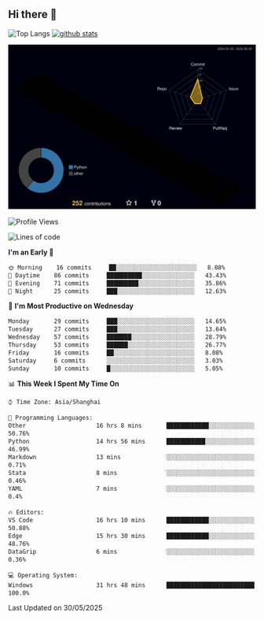 ## Hi there 👋
<p align="left"> 
  <img alt="Top Langs" height="150px" src="https://github-readme-stats.vercel.app/api/top-langs/?username=Sierraki&layout=compact&show_icons=true&theme=onedark" />
  <a href="https://github.com/Sierraki/LC_Solve">
   <img alt="github stats"height="150px"  src="https://github-readme-stats.vercel.app/api/pin/?username=Sierraki&repo=LC_Solve&theme=onedark&show_icons=true" />
  </a>

![](./profile-3d-contrib/profile-night-rainbow.svg)

<!--START_SECTION:waka-->
![Profile Views](http://img.shields.io/badge/Profile%20Views-1-blue)

![Lines of code](https://img.shields.io/badge/From%20Hello%20World%20I%27ve%20Written-1038%20lines%20of%20code-blue)

**I'm an Early 🐤** 

```text
🌞 Morning    16 commits     ██░░░░░░░░░░░░░░░░░░░░░░░   8.08% 
🌆 Daytime    86 commits     ██████████░░░░░░░░░░░░░░░   43.43% 
🌃 Evening    71 commits     █████████░░░░░░░░░░░░░░░░   35.86% 
🌙 Night      25 commits     ███░░░░░░░░░░░░░░░░░░░░░░   12.63%

```
📅 **I'm Most Productive on Wednesday** 

```text
Monday       29 commits     ███░░░░░░░░░░░░░░░░░░░░░░   14.65% 
Tuesday      27 commits     ███░░░░░░░░░░░░░░░░░░░░░░   13.64% 
Wednesday    57 commits     ███████░░░░░░░░░░░░░░░░░░   28.79% 
Thursday     53 commits     ██████░░░░░░░░░░░░░░░░░░░   26.77% 
Friday       16 commits     ██░░░░░░░░░░░░░░░░░░░░░░░   8.08% 
Saturday     6 commits      ░░░░░░░░░░░░░░░░░░░░░░░░░   3.03% 
Sunday       10 commits     █░░░░░░░░░░░░░░░░░░░░░░░░   5.05%

```


📊 **This Week I Spent My Time On** 

```text
⌚︎ Time Zone: Asia/Shanghai

💬 Programming Languages: 
Other                    16 hrs 8 mins       ████████████░░░░░░░░░░░░░   50.76% 
Python                   14 hrs 56 mins      ███████████░░░░░░░░░░░░░░   46.99% 
Markdown                 13 mins             ░░░░░░░░░░░░░░░░░░░░░░░░░   0.71% 
Stata                    8 mins              ░░░░░░░░░░░░░░░░░░░░░░░░░   0.46% 
YAML                     7 mins              ░░░░░░░░░░░░░░░░░░░░░░░░░   0.4%

🔥 Editors: 
VS Code                  16 hrs 10 mins      ████████████░░░░░░░░░░░░░   50.88% 
Edge                     15 hrs 30 mins      ████████████░░░░░░░░░░░░░   48.76% 
DataGrip                 6 mins              ░░░░░░░░░░░░░░░░░░░░░░░░░   0.36%

💻 Operating System: 
Windows                  31 hrs 48 mins      █████████████████████████   100.0%

```


 Last Updated on 30/05/2025
<!--END_SECTION:waka-->
